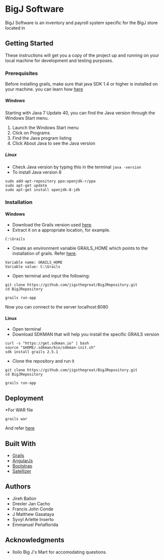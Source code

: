 # BigJ Software

BigJ Software is an inventory and payroll system specific for the BigJ store located in

## Getting Started

These instructions will get you a copy of the project up and running on your local machine for development and testing purposes.

### Prerequisites

Before installing grails, make sure that java SDK 1.4 or higher is installed on your machine.
you can learn how [here](https://www.java.com/en/download/help/version_manual.xml.)

##### Windows
Starting with Java 7 Update 40, you can find the Java version through the Windows Start menu.
1. Launch the Windows Start menu
2. Click on Programs
3. Find the Java program listing
4. Click About Java to see the Java version

##### Linux
* Check Java version by typing this in the terminal
`java -version`
* To install Java version 8
```
sudo add-apt-repository ppa:openjdk-r/ppa
sudo apt-get update
sudo apt-get install openjdk-8-jdk
```

### Installation

#### Windows

* Download the Grails version used [here](http://github.com/grails/grails-core/releases/download/v2.5.1/grails-2.5.1.zip).
* Extract it on a appropriate location, for example.

```
C:\Grails
```

* Create an environment variable GRAILS_HOME which points to the installation of grails. Refer [here](https://kb.wisc.edu/cae/page.php?id=24500).

```
Variable name: GRAILS_HOME
Variable value: C:\Grails
```

* Open terminal and input the following:

```
git clone https://github.com/jigsthegreat/BigJRepository.git
cd BigJRepository

grails run-app  
```

Now you can connect to the server localhost:8080

#### Linux
* Open terminal
* Download SDKMAN that will help you install the specific GRAILS version
```
curl -s "https://get.sdkman.io" | bash
source "$HOME/.sdkman/bin/sdkman-init.sh"
sdk install grails 2.5.1
```
* Clone the repository and run it
```
git clone https://github.com/jigsthegreat/BigJRepository.git
cd BigJRepository

grails run-app
```

## Deployment

*For WAR file
```
grails war
```
And refer [here](http://docs.grails.org/3.0.17/guide/deployment.html)

## Built With

* [Grails](https://grails.org/)
* [AngularJs](https://angularjs.org/)
* [Bootstrap](http://getbootstrap.com/)
* [Satellizer](https://github.com/sahat/satellizer)

## Authors
* Jireh Ballon
* Drexler Jan Cacho
* Francis John Conde
* J Matthew Gasataya
* Syvyl Arlette Inserto
* Emmanuel Peñaflorida

## Acknowledgments

* Iloilo Big J's Mart for accomodating questions. 
